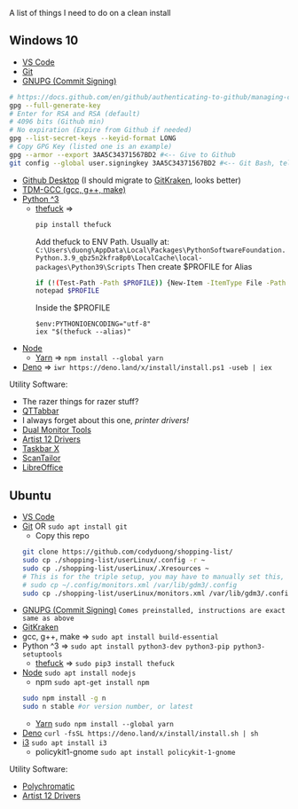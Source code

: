 A list of things I need to do on a clean install

## Windows 10
* [VS Code](https://code.visualstudio.com/#alt-downloads)
* [Git](https://git-scm.com/downloads)
* [GNUPG (Commit Signing)](https://www.gnupg.org/download/)
```sh
# https://docs.github.com/en/github/authenticating-to-github/managing-commit-signature-verification/generating-a-new-gpg-key
gpg --full-generate-key
# Enter for RSA and RSA (default)
# 4096 bits (Github min)
# No expiration (Expire from Github if needed)
gpg --list-secret-keys --keyid-format LONG 
# Copy GPG Key (listed one is an example)
gpg --armor --export 3AA5C34371567BD2 #<-- Give to Github 
git config --global user.signingkey 3AA5C34371567BD2 #<-- Git Bash, tell Git about signing key
```
* [Github Desktop](https://desktop.github.com/) (I should migrate to [GitKraken](https://www.gitkraken.com/git-client), looks better)
* [TDM-GCC (gcc, g++, make)](https://jmeubank.github.io/tdm-gcc/)
* [Python ^3 ](https://www.microsoft.com/en-us/p/python-39/9p7qfqmjrfp7)
  * [thefuck](https://github.com/nvbn/thefuck) =>
    ```sh
    pip install thefuck
    ```
    Add thefuck to ENV Path. Usually at:
    ```C:\Users\duong\AppData\Local\Packages\PythonSoftwareFoundation.Python.3.9_qbz5n2kfra8p0\LocalCache\local-packages\Python39\Scripts```
    Then create $PROFILE for Alias
    ```sh
    if (!(Test-Path -Path $PROFILE)) {New-Item -ItemType File -Path $PROFILE -Force}
    notepad $PROFILE
    ```
    Inside the $PROFILE
    ```notepad
    $env:PYTHONIOENCODING="utf-8"
    iex "$(thefuck --alias)"
    ```
* [Node](https://nodejs.org/en/)
  * [Yarn](https://classic.yarnpkg.com/en/docs/install/#windows-stable) => ```npm install --global yarn```
* [Deno](https://deno.land/) => ```iwr https://deno.land/x/install/install.ps1 -useb | iex```

Utility Software:
* The razer things for razer stuff?
* [QTTabbar](https://github.com/indiff/qttabbar)
* I always forget about this one, *printer drivers!*
* [Dual Monitor Tools](http://dualmonitortool.sourceforge.net/)
* [Artist 12 Drivers](https://www.xp-pen.com/download-68.html)
* [Taskbar X](https://chrisandriessen.nl/taskbarx)
* [ScanTailor](https://github.com/scantailor/scantailor)
* [LibreOffice](https://www.libreoffice.org/)

## Ubuntu
* [VS Code](https://code.visualstudio.com/#alt-downloads)
* [Git](https://git-scm.com/downloads) OR ```sudo apt install git```
  * Copy this repo 
  ```sh 
  git clone https://github.com/codyduong/shopping-list/
  sudo cp ./shopping-list/userLinux/.config -r ~
  sudo cp ./shopping-list/userLinux/.Xresources ~
  # This is for the triple setup, you may have to manually set this,
  # sudo cp ~/.config/monitors.xml /var/lib/gdm3/.config
  sudo cp ./shopping-list/userLinux/monitors.xml /var/lib/gdm3/.config
  ```
* [GNUPG (Commit Signing)](https://www.gnupg.org/download/)
```Comes preinstalled, instructions are exact same as above```
* [GitKraken](https://www.gitkraken.com/git-client)
* gcc, g++, make => ```sudo apt install build-essential```
* Python ^3 => ```sudo apt install python3-dev python3-pip python3-setuptools```
  * [thefuck](https://github.com/nvbn/thefuck) => ```sudo pip3 install thefuck```
* [Node](https://nodejs.org/en/) ```sudo apt install nodejs```
  * npm ```sudo apt-get install npm``` 
  ```sh
  sudo npm install -g n
  sudo n stable #or version number, or latest
  ```
  * [Yarn](https://classic.yarnpkg.com/en/docs/install#debian-stable) ```sudo npm install --global yarn```
* [Deno](https://deno.land/#installation) ```curl -fsSL https://deno.land/x/install/install.sh | sh```
* [i3](https://i3wm.org/) ```sudo apt install i3```
  * policykit1-gnome ```sudo apt install policykit-1-gnome```

Utility Software:
* [Polychromatic](https://polychromatic.app/)
* [Artist 12 Drivers](https://www.xp-pen.com/download-68.html)
